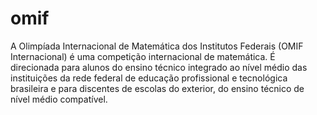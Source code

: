 # omif
A Olimpíada Internacional de Matemática dos Institutos Federais (OMIF Internacional) é uma competição internacional de matemática. É  direcionada para alunos do ensino técnico integrado ao nível médio das instituições da rede federal de educação profissional e tecnológica brasileira e para discentes de escolas do exterior, do ensino técnico de nível médio compatível.
